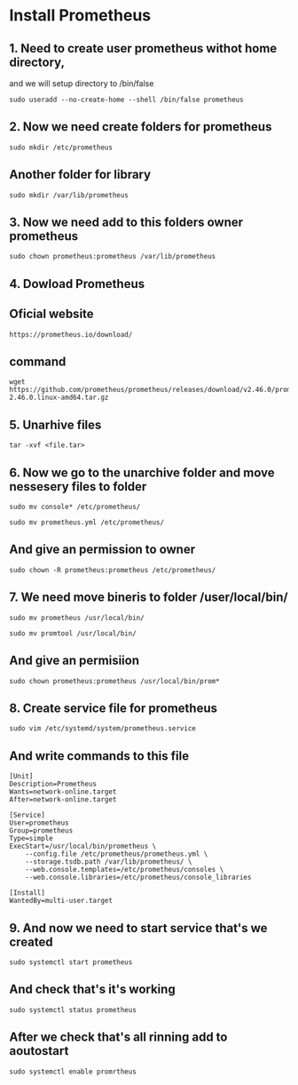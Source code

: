 # Install Prometheus
## 1. Need to create user prometheus withot home directory, 
and we will setup directory to /bin/false
~~~
sudo useradd --no-create-home --shell /bin/false prometheus
~~~
## 2. Now we need create folders for prometheus
~~~
sudo mkdir /etc/prometheus
~~~
## Another folder for library 
~~~
sudo mkdir /var/lib/prometheus
~~~
## 3. Now we need add to this folders owner prometheus
~~~
sudo chown prometheus:prometheus /var/lib/prometheus
~~~
## 4. Dowload Prometheus
## Oficial website 
~~~
https://prometheus.io/download/
~~~
## command
~~~
wget https://github.com/prometheus/prometheus/releases/download/v2.46.0/prometheus-2.46.0.linux-amd64.tar.gz
~~~
## 5. Unarhive files
~~~
tar -xvf <file.tar>
~~~
## 6. Now we go to the unarchive folder and move nessesery files to folder
~~~
sudo mv console* /etc/prometheus/
~~~
~~~
sudo mv prometheus.yml /etc/prometheus/
~~~
## And give an permission to owner
~~~
sudo chown -R prometheus:prometheus /etc/prometheus/
~~~
## 7. We need move bineris to folder /user/local/bin/
~~~
sudo mv prometheus /usr/local/bin/
~~~
~~~
sudo mv promtool /usr/local/bin/
~~~
## And give an permisiion 
~~~
sudo chown prometheus:prometheus /usr/local/bin/prom*
~~~
## 8. Create service file for prometheus
~~~
sudo vim /etc/systemd/system/prometheus.service
~~~
## And write commands to this file
~~~
[Unit]
Description=Prometheus
Wants=network-online.target
After=network-online.target

[Service]
User=prometheus
Group=prometheus
Type=simple
ExecStart=/usr/local/bin/prometheus \
    --config.file /etc/prometheus/prometheus.yml \
    --storage.tsdb.path /var/lib/prometheus/ \
    --web.console.templates=/etc/prometheus/consoles \
    --web.console.libraries=/etc/prometheus/console_libraries

[Install]
WantedBy=multi-user.target
~~~
## 9. And now we need to start service that's we created 
~~~
sudo systemctl start prometheus
~~~
## And check that's it's working 
~~~
sudo systemctl status prometheus
~~~
## After we check that's all rinning add to aoutostart 
~~~
sudo systemctl enable promrtheus
~~~
